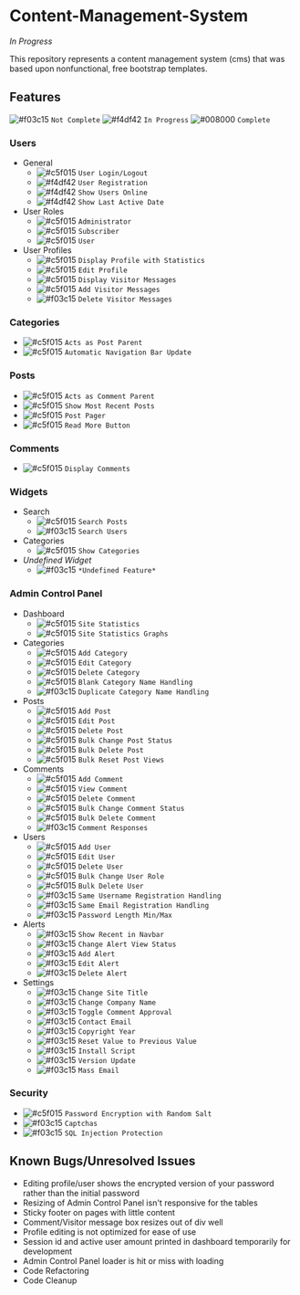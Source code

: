 # Content-Management-System
*In Progress*

This repository represents a content management system (cms) that was based upon nonfunctional, free bootstrap templates.

## Features

![#f03c15](https://placehold.it/15/f03c15/000000?text=+) `Not Complete`
![#f4df42](https://placehold.it/15/f4df42/000000?text=+) `In Progress`
![#008000](https://placehold.it/15/008000/000000?text=+) `Complete`

### Users
- General
	- ![#c5f015](https://placehold.it/15/008000/000000?text=+) `User Login/Logout`
	- ![#f4df42](https://placehold.it/15/f4df42/000000?text=+) `User Registration`
	- ![#f4df42](https://placehold.it/15/f4df42/000000?text=+) `Show Users Online`
	- ![#f4df42](https://placehold.it/15/f4df42/000000?text=+) `Show Last Active Date`
- User Roles
	- ![#c5f015](https://placehold.it/15/008000/000000?text=+) `Administrator`
	- ![#c5f015](https://placehold.it/15/008000/000000?text=+) `Subscriber`
	- ![#c5f015](https://placehold.it/15/008000/000000?text=+) `User`
- User Profiles
	- ![#c5f015](https://placehold.it/15/008000/000000?text=+) `Display Profile with Statistics`
	- ![#c5f015](https://placehold.it/15/008000/000000?text=+) `Edit Profile`
	- ![#c5f015](https://placehold.it/15/008000/000000?text=+) `Display Visitor Messages`
	- ![#c5f015](https://placehold.it/15/008000/000000?text=+) `Add Visitor Messages`
	- ![#f03c15](https://placehold.it/15/f03c15/000000?text=+) `Delete Visitor Messages`

### Categories
- ![#c5f015](https://placehold.it/15/008000/000000?text=+) `Acts as Post Parent`
- ![#c5f015](https://placehold.it/15/008000/000000?text=+) `Automatic Navigation Bar Update`

### Posts
- ![#c5f015](https://placehold.it/15/008000/000000?text=+) `Acts as Comment Parent`
- ![#c5f015](https://placehold.it/15/008000/000000?text=+) `Show Most Recent Posts`
- ![#c5f015](https://placehold.it/15/008000/000000?text=+) `Post Pager`
- ![#c5f015](https://placehold.it/15/008000/000000?text=+) `Read More Button`

### Comments
- ![#c5f015](https://placehold.it/15/008000/000000?text=+) `Display Comments`

### Widgets
- Search
	- ![#c5f015](https://placehold.it/15/008000/000000?text=+) `Search Posts`
	- ![#f03c15](https://placehold.it/15/f03c15/000000?text=+) `Search Users`
- Categories
	- ![#c5f015](https://placehold.it/15/008000/000000?text=+) `Show Categories`
- *Undefined Widget*
	- ![#f03c15](https://placehold.it/15/f03c15/000000?text=+) `*Undefined Feature*`

### Admin Control Panel
- Dashboard
	- ![#c5f015](https://placehold.it/15/008000/000000?text=+) `Site Statistics`
	- ![#c5f015](https://placehold.it/15/008000/000000?text=+) `Site Statistics Graphs`
- Categories
	- ![#c5f015](https://placehold.it/15/008000/000000?text=+) `Add Category`
	- ![#c5f015](https://placehold.it/15/008000/000000?text=+) `Edit Category`
	- ![#c5f015](https://placehold.it/15/008000/000000?text=+) `Delete Category`
	- ![#c5f015](https://placehold.it/15/008000/000000?text=+) `Blank Category Name Handling`
	- ![#f03c15](https://placehold.it/15/f03c15/000000?text=+) `Duplicate Category Name Handling`
- Posts
	- ![#c5f015](https://placehold.it/15/008000/000000?text=+) `Add Post`
	- ![#c5f015](https://placehold.it/15/008000/000000?text=+) `Edit Post`
	- ![#c5f015](https://placehold.it/15/008000/000000?text=+) `Delete Post`
	- ![#c5f015](https://placehold.it/15/008000/000000?text=+) `Bulk Change Post Status`
	- ![#c5f015](https://placehold.it/15/008000/000000?text=+) `Bulk Delete Post`
	- ![#c5f015](https://placehold.it/15/008000/000000?text=+) `Bulk Reset Post Views`
- Comments
	- ![#c5f015](https://placehold.it/15/008000/000000?text=+) `Add Comment`
	- ![#c5f015](https://placehold.it/15/008000/000000?text=+) `View Comment`
	- ![#c5f015](https://placehold.it/15/008000/000000?text=+) `Delete Comment`
	- ![#c5f015](https://placehold.it/15/008000/000000?text=+) `Bulk Change Comment Status`
	- ![#c5f015](https://placehold.it/15/008000/000000?text=+) `Bulk Delete Comment`
	- ![#f03c15](https://placehold.it/15/f03c15/000000?text=+) `Comment Responses`
- Users
	- ![#c5f015](https://placehold.it/15/008000/000000?text=+) `Add User`
	- ![#c5f015](https://placehold.it/15/008000/000000?text=+) `Edit User`
	- ![#c5f015](https://placehold.it/15/008000/000000?text=+) `Delete User`
	- ![#c5f015](https://placehold.it/15/008000/000000?text=+) `Bulk Change User Role`
	- ![#c5f015](https://placehold.it/15/008000/000000?text=+) `Bulk Delete User`
	- ![#f03c15](https://placehold.it/15/f03c15/000000?text=+) `Same Username Registration Handling`
	- ![#f03c15](https://placehold.it/15/f03c15/000000?text=+) `Same Email Registration Handling`
	- ![#f03c15](https://placehold.it/15/f03c15/000000?text=+) `Password Length Min/Max`
- Alerts
	- ![#f03c15](https://placehold.it/15/f03c15/000000?text=+) `Show Recent in Navbar`
	- ![#f03c15](https://placehold.it/15/f03c15/000000?text=+) `Change Alert View Status`
	- ![#f03c15](https://placehold.it/15/f03c15/000000?text=+) `Add Alert`
	- ![#f03c15](https://placehold.it/15/f03c15/000000?text=+) `Edit Alert`
	- ![#f03c15](https://placehold.it/15/f03c15/000000?text=+) `Delete Alert`
- Settings
	- ![#f03c15](https://placehold.it/15/f03c15/000000?text=+) `Change Site Title`
	- ![#f03c15](https://placehold.it/15/f03c15/000000?text=+) `Change Company Name`
	- ![#f03c15](https://placehold.it/15/f03c15/000000?text=+) `Toggle Comment Approval`
	- ![#f03c15](https://placehold.it/15/f03c15/000000?text=+) `Contact Email`
	- ![#f03c15](https://placehold.it/15/f03c15/000000?text=+) `Copyright Year`
	- ![#f03c15](https://placehold.it/15/f03c15/000000?text=+) `Reset Value to Previous Value`
	- ![#f03c15](https://placehold.it/15/f03c15/000000?text=+) `Install Script`
	- ![#f03c15](https://placehold.it/15/f03c15/000000?text=+) `Version Update`
	- ![#f03c15](https://placehold.it/15/f03c15/000000?text=+) `Mass Email`

### Security
- ![#c5f015](https://placehold.it/15/008000/000000?text=+) `Password Encryption with Random Salt`
- ![#f03c15](https://placehold.it/15/f03c15/000000?text=+) `Captchas`
- ![#f03c15](https://placehold.it/15/f03c15/000000?text=+) `SQL Injection Protection`
	
## Known Bugs/Unresolved Issues
- Editing profile/user shows the encrypted version of your password rather than the initial password
- Resizing of Admin Control Panel isn't responsive for the tables
- Sticky footer on pages with little content
- Comment/Visitor message box resizes out of div well
- Profile editing is not optimized for ease of use
- Session id and active user amount printed in dashboard temporarily for development
- Admin Control Panel loader is hit or miss with loading
- Code Refactoring
- Code Cleanup